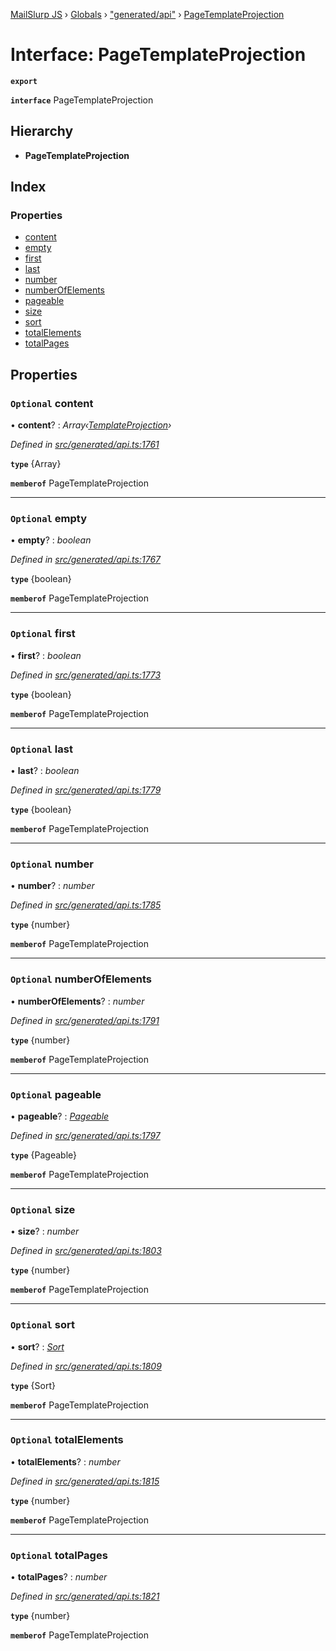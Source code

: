 [MailSlurp JS](../README.md) › [Globals](../globals.md) › ["generated/api"](../modules/_generated_api_.md) › [PageTemplateProjection](_generated_api_.pagetemplateprojection.md)

# Interface: PageTemplateProjection

**`export`** 

**`interface`** PageTemplateProjection

## Hierarchy

* **PageTemplateProjection**

## Index

### Properties

* [content](_generated_api_.pagetemplateprojection.md#optional-content)
* [empty](_generated_api_.pagetemplateprojection.md#optional-empty)
* [first](_generated_api_.pagetemplateprojection.md#optional-first)
* [last](_generated_api_.pagetemplateprojection.md#optional-last)
* [number](_generated_api_.pagetemplateprojection.md#optional-number)
* [numberOfElements](_generated_api_.pagetemplateprojection.md#optional-numberofelements)
* [pageable](_generated_api_.pagetemplateprojection.md#optional-pageable)
* [size](_generated_api_.pagetemplateprojection.md#optional-size)
* [sort](_generated_api_.pagetemplateprojection.md#optional-sort)
* [totalElements](_generated_api_.pagetemplateprojection.md#optional-totalelements)
* [totalPages](_generated_api_.pagetemplateprojection.md#optional-totalpages)

## Properties

### `Optional` content

• **content**? : *Array‹[TemplateProjection](_generated_api_.templateprojection.md)›*

*Defined in [src/generated/api.ts:1761](https://github.com/mailslurp/mailslurp-client-ts-js/blob/7518dcd/src/generated/api.ts#L1761)*

**`type`** {Array<TemplateProjection>}

**`memberof`** PageTemplateProjection

___

### `Optional` empty

• **empty**? : *boolean*

*Defined in [src/generated/api.ts:1767](https://github.com/mailslurp/mailslurp-client-ts-js/blob/7518dcd/src/generated/api.ts#L1767)*

**`type`** {boolean}

**`memberof`** PageTemplateProjection

___

### `Optional` first

• **first**? : *boolean*

*Defined in [src/generated/api.ts:1773](https://github.com/mailslurp/mailslurp-client-ts-js/blob/7518dcd/src/generated/api.ts#L1773)*

**`type`** {boolean}

**`memberof`** PageTemplateProjection

___

### `Optional` last

• **last**? : *boolean*

*Defined in [src/generated/api.ts:1779](https://github.com/mailslurp/mailslurp-client-ts-js/blob/7518dcd/src/generated/api.ts#L1779)*

**`type`** {boolean}

**`memberof`** PageTemplateProjection

___

### `Optional` number

• **number**? : *number*

*Defined in [src/generated/api.ts:1785](https://github.com/mailslurp/mailslurp-client-ts-js/blob/7518dcd/src/generated/api.ts#L1785)*

**`type`** {number}

**`memberof`** PageTemplateProjection

___

### `Optional` numberOfElements

• **numberOfElements**? : *number*

*Defined in [src/generated/api.ts:1791](https://github.com/mailslurp/mailslurp-client-ts-js/blob/7518dcd/src/generated/api.ts#L1791)*

**`type`** {number}

**`memberof`** PageTemplateProjection

___

### `Optional` pageable

• **pageable**? : *[Pageable](_generated_api_.pageable.md)*

*Defined in [src/generated/api.ts:1797](https://github.com/mailslurp/mailslurp-client-ts-js/blob/7518dcd/src/generated/api.ts#L1797)*

**`type`** {Pageable}

**`memberof`** PageTemplateProjection

___

### `Optional` size

• **size**? : *number*

*Defined in [src/generated/api.ts:1803](https://github.com/mailslurp/mailslurp-client-ts-js/blob/7518dcd/src/generated/api.ts#L1803)*

**`type`** {number}

**`memberof`** PageTemplateProjection

___

### `Optional` sort

• **sort**? : *[Sort](_generated_api_.sort.md)*

*Defined in [src/generated/api.ts:1809](https://github.com/mailslurp/mailslurp-client-ts-js/blob/7518dcd/src/generated/api.ts#L1809)*

**`type`** {Sort}

**`memberof`** PageTemplateProjection

___

### `Optional` totalElements

• **totalElements**? : *number*

*Defined in [src/generated/api.ts:1815](https://github.com/mailslurp/mailslurp-client-ts-js/blob/7518dcd/src/generated/api.ts#L1815)*

**`type`** {number}

**`memberof`** PageTemplateProjection

___

### `Optional` totalPages

• **totalPages**? : *number*

*Defined in [src/generated/api.ts:1821](https://github.com/mailslurp/mailslurp-client-ts-js/blob/7518dcd/src/generated/api.ts#L1821)*

**`type`** {number}

**`memberof`** PageTemplateProjection
